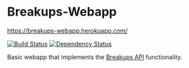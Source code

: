 # Breakups-Webapp

https://breakups-webapp.herokuapp.com/

[![Build Status](https://travis-ci.org/binhonglee/breakups-webapp.svg?branch=master)](https://travis-ci.org/binhonglee/breakups-webapp)
[![Dependency Status](https://gemnasium.com/badges/github.com/binhonglee/breakups-webapp.svg)](https://gemnasium.com/github.com/binhonglee/breakups-webapp)

Basic webapp that implements the [Breakups API](https://github.com/binhonglee/Breakups) functionality.

